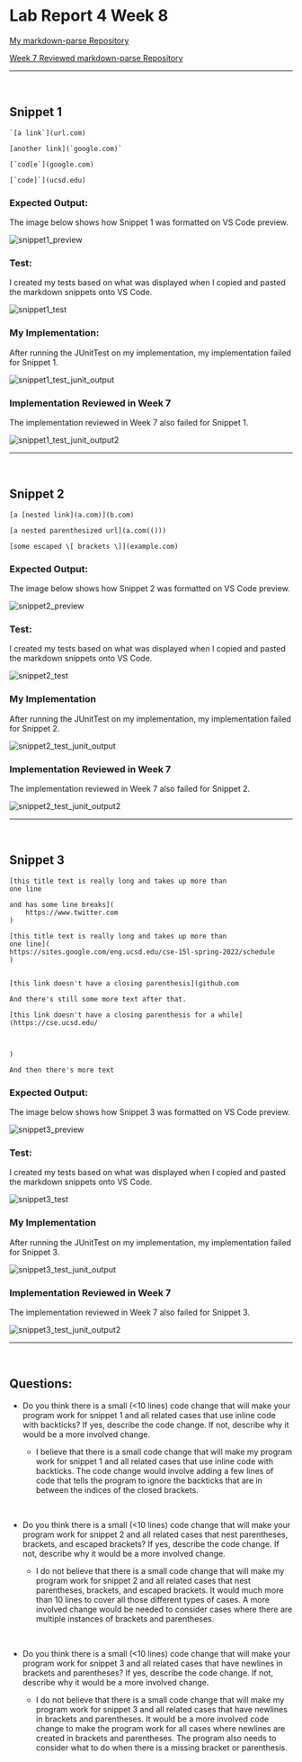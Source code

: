 # Lab Report 4 Week 8

[My markdown-parse Repository](https://github.com/khiemddang/markdown-parser)

[Week 7 Reviewed markdown-parse Repository](https://github.com/TuannDang/markdown-parser)

---
<br>

## Snippet 1

    `[a link`](url.com)

    [another link](`google.com)`

    [`cod[e`](google.com)

    [`code]`](ucsd.edu)

### Expected Output:

The image below shows how Snippet 1 was formatted on VS Code preview.

![snippet1_preview](vscode_preview1.png)

### Test:

I created my tests based on what was displayed when I copied and pasted the markdown snippets onto VS Code. 

![snippet1_test](snippet1_test2.png)

### My Implementation:

After running the JUnitTest on my implementation, my implementation failed for Snippet 1.

![snippet1_test_junit_output](junit_output4.png)

### Implementation Reviewed in Week 7

The implementation reviewed in Week 7 also failed for Snippet 1.

![snippet1_test_junit_output2](junit_output4.png)

---
<br>



## Snippet 2

    [a [nested link](a.com)](b.com)

    [a nested parenthesized url](a.com(()))

    [some escaped \[ brackets \]](example.com)

### Expected Output:

The image below shows how Snippet 2 was formatted on VS Code preview.

![snippet2_preview](vscode_preview2.png)

### Test:

I created my tests based on what was displayed when I copied and pasted the markdown snippets onto VS Code. 

![snippet2_test](snippet2_test2.png)

### My Implementation

After running the JUnitTest on my implementation, my implementation failed for Snippet 2.

![snippet2_test_junit_output](junit_output5.png)

### Implementation Reviewed in Week 7

The implementation reviewed in Week 7 also failed for Snippet 2.

![snippet2_test_junit_output2](junit_output5.png)

---
<br>



## Snippet 3

    [this title text is really long and takes up more than 
    one line

    and has some line breaks](
        https://www.twitter.com
    )

    [this title text is really long and takes up more than 
    one line](
    https://sites.google.com/eng.ucsd.edu/cse-15l-spring-2022/schedule
    )


    [this link doesn't have a closing parenthesis](github.com

    And there's still some more text after that.

    [this link doesn't have a closing parenthesis for a while](https://cse.ucsd.edu/



    )

    And then there's more text

### Expected Output: 

The image below shows how Snippet 3 was formatted on VS Code preview.

![snippet3_preview](vscode_preview3.png)

### Test:

I created my tests based on what was displayed when I copied and pasted the markdown snippets onto VS Code. 

![snippet3_test](snippet3_test.png)

### My Implementation

After running the JUnitTest on my implementation, my implementation failed for Snippet 3.

![snippet3_test_junit_output](junit_output3.png)

### Implementation Reviewed in Week 7

The implementation reviewed in Week 7 also failed for Snippet 3.

![snippet3_test_junit_output2](junit_output6.png)

---
<br>

## Questions:

- Do you think there is a small (<10 lines) code change that will make your program work for snippet 1 and all related cases that use inline code with backticks? If yes, describe the code change. If not, describe why it would be a more involved change.

    - I believe that there is a small code change that will make my program work for snippet 1 and all related cases that use inline code with backticks. The code change would involve adding a few lines of code that tells the program to ignore the backticks that are in between the indices of the closed brackets.

<br>

- Do you think there is a small (<10 lines) code change that will make your program work for snippet 2 and all related cases that nest parentheses, brackets, and escaped brackets? If yes, describe the code change. If not, describe why it would be a more involved change.

    - I do not believe that there is a small code change that will make my program work for snippet 2 and all related cases that nest parentheses, brackets, and escaped brackets. It would much more than 10 lines to cover all those different types of cases. A more involved change would be needed to consider cases where there are multiple instances of brackets and parentheses.

<br>

- Do you think there is a small (<10 lines) code change that will make your program work for snippet 3 and all related cases that have newlines in brackets and parentheses? If yes, describe the code change. If not, describe why it would be a more involved change.

    - I do not believe that there is a small code change that will make my program work for snippet 3 and all related cases that have newlines in brackets and parentheses. It would be a more involved code change to make the program work for all cases where newlines are created in brackets and parentheses. The program also needs to consider what to do when there is a missing bracket or parenthesis.